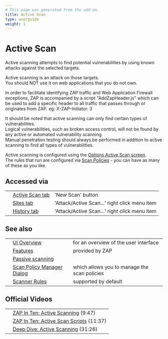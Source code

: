 ```yaml
---
# This page was generated from the add-on.
title: Active Scan
type: userguide
weight: 1
---
```


# Active Scan

Active scanning attempts to find potential vulnerabilities by using
known attacks against the selected targets.

Active scanning is an attack on those targets.   
You should NOT use it on web applications that you do not own.

In order to facilitate identifying ZAP traffic and Web Application Firewall exceptions, ZAP is accompanied
by a script "AddZapHeader.js" which can be used to add a specific header to all traffic that passes through
or originates from ZAP. eg: X-ZAP-Initiator: 3

It should be noted that active scanning can only find certain types of vulnerabilities.  
Logical vulnerabilities, such as broken access control, will not be found by
any active or automated vulnerability scanning.  
Manual penetration testing should always be performed in addition to active
scanning to find all types of vulnerabilities.

Active scanning is configured using the
[Options Active Scan screen](/docs/desktop/ui/dialogs/options/ascan/).  
The rules that run are configured via [Scan Policies](/docs/desktop/start/features/scanpolicy/) - you can have as many of these as you like.

## Accessed via

|   |                                                 |                                               |
|---|-------------------------------------------------|-----------------------------------------------|
|   | [Active Scan tab](/docs/desktop/ui/tabs/ascan/) | 'New Scan' button                             |
|   | [Sites tab](/docs/desktop/ui/tabs/sites/)       | 'Attack/Active Scan...' right click menu item |
|   | [History tab](/docs/desktop/ui/tabs/history/)   | 'Attack/Active Scan...' right click menu item |

## See also

|   |                                                                       |                                              |
|---|-----------------------------------------------------------------------|----------------------------------------------|
|   | [UI Overview](/docs/desktop/ui/)                                      | for an overview of the user interface        |
|   | [Features](/docs/desktop/start/features/)                             | provided by ZAP                              |
|   | [Passive scanning](/docs/desktop/start/features/pscan/)               |                                              |
|   | [Scan Policy Manager Dialog](/docs/desktop/ui/dialogs/scanpolicymgr/) | which allows you to manage the scan policies |
|   | [Scanner Rules](/docs/desktop/start/checks/)                          | supported by default                         |

## Official Videos

|   |                                                                                              |
|---|----------------------------------------------------------------------------------------------|
|   | [ZAP In Ten: Active Scanning](https://play.sonatype.com/watch/ZcEfSihgQSzuthJi4qEeW3) (9:47) |
|   | [ZAP In Ten: Active Scan Scripts](https://play.vidyard.com/aEwqErXFMTYdDDQbTgnJeA) (11:37)   |
|   | [Deep Dive: Active Scanning](https://www.youtube.com/watch?v=z2r4xGMQlys) (31:26)            |
